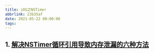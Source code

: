```yaml
---
title: iOS之NSTimer
abbrlink: 23b35af
date: 2021-05-22 00:00:00
tags:
---
```


## 1. [解决NSTimer循环引用导致内存泄漏的六种方法](https://juejin.cn/post/6844903622031966222#heading-5)
